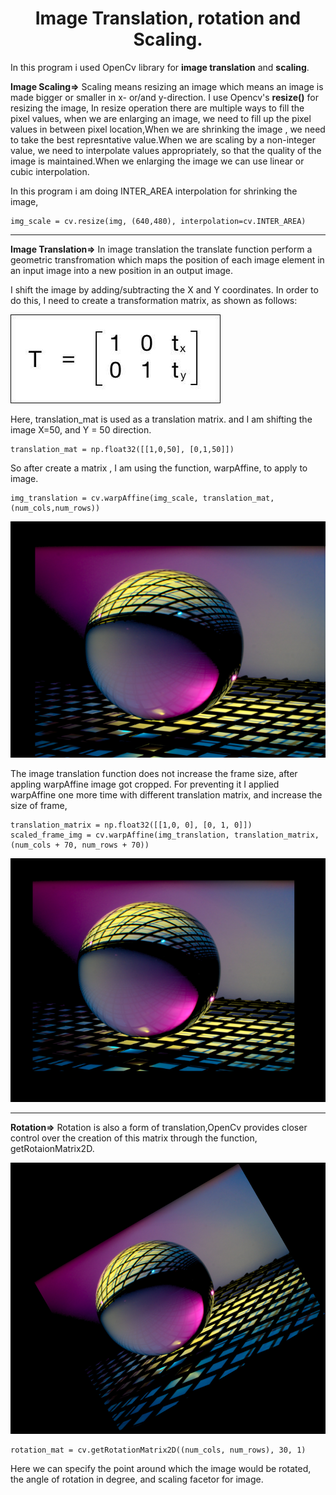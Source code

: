 <center><h1>Image Translation, rotation and Scaling.</h1></center>

In this program i used OpenCv library for **image translation** and **scaling**.

**Image Scaling=>** Scaling means resizing an image which means an image is made bigger or smaller in x- or/and  y-direction. I use Opencv's **resize()** for resizing the image, In resize operation there are multiple ways to fill the pixel values, when we are enlarging an image, we need to fill up the pixel values in between pixel location,When we are shrinking the image , we need to take the best represntative value.When we are scaling by a non-integer value, we need to interpolate values appropriately, so that the
quality of the image is maintained.When we enlarging the image we can use linear or cubic interpolation.

In this program i am doing INTER_AREA interpolation for shrinking the image,

```
img_scale = cv.resize(img, (640,480), interpolation=cv.INTER_AREA)
```
---

**Image Translation=>** In image translation the translate function perform a geometric transfromation which maps the position of each image element in an input image into a new position in an output image.



I shift the image by adding/subtracting the X and Y coordinates. In order to do this, I need to create a transformation matrix, as shown as
follows:

![Translate](../../images/Translate.jpg)

Here, translation_mat is used as a translation matrix. and I am shifting the image X=50, and Y = 50 direction.

```
translation_mat = np.float32([[1,0,50], [0,1,50]])
```
So after create a matrix , I am using the function, warpAffine, to apply to image.

```
img_translation = cv.warpAffine(img_scale, translation_mat, (num_cols,num_rows))
```
![Translate_image](../../images/Translation_screenshot_06.01.2021.png)

 The image translation function does not increase the frame size, after appling warpAffine image got cropped. For preventing it I applied warpAffine one more time with different translation matrix, and increase the size of frame,

 ```
 translation_matrix = np.float32([[1,0, 0], [0, 1, 0]])
scaled_frame_img = cv.warpAffine(img_translation, translation_matrix, (num_cols + 70, num_rows + 70))
 ```
![fixed_frame](../../images/Translation_image_screenshot_06.01.2021.png)

 ---

**Rotation=>** Rotation is also a form of translation,OpenCv provides closer control over the creation of this matrix through the function, getRotaionMatrix2D.

![Rotated_image](../../images/Rotation_screenshot_06.01.2021.png)

```
rotation_mat = cv.getRotationMatrix2D((num_cols, num_rows), 30, 1) 
```
Here we can specify the point around which the image would be rotated, the angle of rotation in degree, and scaling facetor for image.

